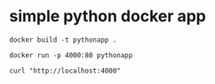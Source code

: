# simple python docker app

`docker build -t pythonapp .`

`docker run -p 4000:80 pythonapp`

`curl "http://localhost:4000"`

